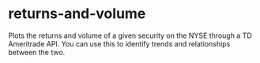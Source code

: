 # returns-and-volume
Plots the returns and volume of a given security on the NYSE through a TD Ameritrade API. You can use this to identify trends and relationships between the two.
